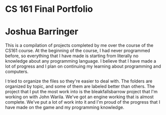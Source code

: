 # CS 161 Final Portfolio
# Joshua Barringer

This is a compilation of projects completed by me over the course of the CS161 course.  At the beginning of the course, I had never programmed before, so everything that I have made is starting from literally no knowledge about any programming language.  I believe that I have made a lot of progress and I plan on continuing my learning about programming and computers.

I tried to organize the files so they're easier to deal with.  The folders are organized by topic, and some of them are labeled better than others.  The project that I put the most work into is the bleakfallsbarrow project that I'm working on with John Warila.  We've got an engine working that is almost complete.  We've put a lot of work into it and I'm proud of the progress that I have made on the game and my programming knowledge.
